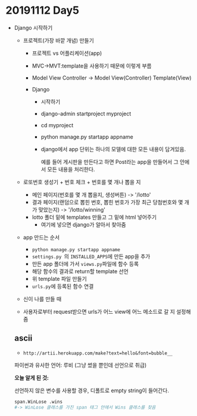 # 20191112 Day5

- Django 시작하기

  - 프로젝트(가장 바깥 개념) 만들기

    - 프로젝트 vs 어플리케이션(app)

    - MVC->MVT:template을 사용하기 때문에 이렇게 부름

    - Model View Controller -> Model View(Controller) Template(View)

    - Django 

      - 시작하기 

      - django-admin startproject myproject

      - cd myproject

      - python manage.py startapp appname

      - django에서 app 단위는 하나의 모델에 대한 모든 내용이 담겨있음. 

        예를 들어 게시판을 만든다고 하면 Post라는 app을 만들어서 그 안에서 모든 내용을 처리한다. 

  - 로또번호 생성기 + 번호 체크 + 번호를 몇 개나 뽑을 지 

    - 메인 페이지(번호를 몇 개 뽑을지, 생성버튼) -> '/lotto'
    - 결과 페이지(랜덤으로 뽑힌 번호, 뽑힌 번호가 가장 최근 당첨번호와 몇 개가 맞았는지) -> '/lotto/winning'
    - lotto 폴더 밑에 templates 만들고 그 밑에 html 넣어주기
      - 여기에 넣으면 django가 알아서 찾아줌 

  - app 만드는 순서

    - `python manage.py startapp appname`
    - `settings.py `의 `INSTALLED_APPS`에 만든 app을 추가
    - 만든 app 폴더에 가서 `views.py`파일에 함수 등록
    - 해당 함수의 결과로 return할 template 선언
    - 위 template 파일 만들기
    - `urls.py`에 등록된 함수 연결 

  - 신이 나를 만들 때 

  - 사용자로부터 request받으면 urls가 어느 view에 어느 메소드로 갈 지 설정해줌 

  ## ascii

  - `http://artii.herokuapp.com/make?text=hello&font=bubble__`

  파이썬과 유사한 언어: 루비 (그냥 썼을 뿐인데 선언으로 취급)

  **오늘 알게 된 것:** 

  선언하지 않은 변수를 사용할 경우, 디폴트로 empty string이 들어간다. 

  ```python
  span.WinLose .wins 
  #-> WinLose 클래스를 가진 span 태그 안에서 Wins 클래스를 찾음
  ```
